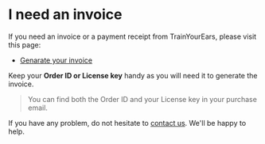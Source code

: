 # I need an invoice

If you need an invoice or a payment receipt from TrainYourEars, please visit this page:

* [Genarate your invoice](https://admin.trainyourears.com/invoice)

Keep your **Order ID or License key** handy as you will need it to generate the invoice.

> You can find both the Order ID and your License key in your purchase email.

If you have any problem, do not hesitate to [contact us](https://www.trainyourears.com/contact/). We'll be happy to help.


